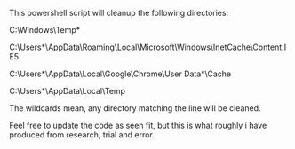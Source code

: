 This powershell script will cleanup the following directories:

C:\Windows\Temp\*

C:\Users\*\AppData\Roaming\Local\Microsoft\Windows\InetCache\Content.IE5

C:\Users\*\AppData\Local\Google\Chrome\User Data\*\Cache

C:\Users\*\AppData\Local\Temp


The wildcards mean, any directory matching the line will be cleaned. 

Feel free to update the code as seen fit, but this is what roughly i have produced from research, trial and error.
